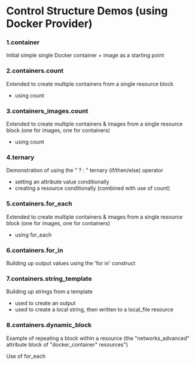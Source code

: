 
# Control Structure Demos (using Docker Provider)

### 1.container

Initial simple single Docker container + image as a starting point

### 2.containers.count

Extended to create multiple containers from a single resource block
- using count

### 3.containers_images.count

Extended to create multiple containers & images from a single resource block (one for images, one for containers)
- using count

### 4.ternary

Demonstration of using the " ? : " ternary (if/then/else) operator
- setting an attribute value conditionally
- creating a resource conditionally (combined with use of count)

### 5.containers.for_each

Extended to create multiple containers & images from a single resource block (one for images, one for containers)
- using for_each

### 6.containers.for_in

Building up output values using the 'for in' construct

### 7.containers.string_template

Building up strings from a template
- used to create an output
- used to create a local string, then written to a local_file resource

### 8.containers.dynamic_block

Example of repeating a block within a resource (the "networks_advanced" attribute block of "docker_container" resources")

Use of for_each

